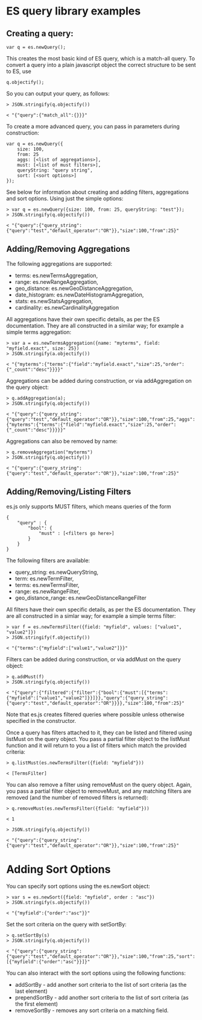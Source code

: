 # ES query library examples

## Creating a query:

    var q = es.newQuery();

This creates the most basic kind of ES query, which is a match-all query.  To convert a query into a plain 
javascript object the correct structure to be sent to ES, use

    q.objectify();
    
So you can output your query, as follows:

    > JSON.stringify(q.objectify())
    
    < "{"query":{"match_all":{}}}"
    
To create a more advanced query, you can pass in parameters during construction:

    var q = es.newQuery({
        size: 100,
        from: 25
        aggs: [<list of aggregations>],
        must: [<list of must filters>],
        queryString: "query string",
        sort: [<sort options>]
    });
    
See below for information about creating and adding filters, aggregations and sort options.  Using just the simple options:

    > var q = es.newQuery({size: 100, from: 25, queryString: "test"});
    > JSON.stringify(q.objectify())
    
    < "{"query":{"query_string":{"query":"test","default_operator":"OR"}},"size":100,"from":25}"

## Adding/Removing Aggregations

The following aggregations are supported:

* terms: es.newTermsAggregation,
* range: es.newRangeAggregation,
* geo_distance: es.newGeoDistanceAggregation,
* date_histogram: es.newDateHistogramAggregation,
* stats: es.newStatsAggregation,
* cardinality: es.newCardinalityAggregation

All aggregations have their own specific details, as per the ES documentation.  They are all constructed in a similar
way; for example a simple terms aggregation:

    > var a = es.newTermsAggregation({name: "myterms", field: "myfield.exact", size: 25})
    > JSON.stringify(a.objectify())
    
    < "{"myterms":{"terms":{"field":"myfield.exact","size":25,"order":{"_count":"desc"}}}}"

Aggregations can be added during construction, or via addAggregation on the query object:

    > q.addAggregation(a);
    > JSON.stringify(q.objectify())
    
    < "{"query":{"query_string":{"query":"test","default_operator":"OR"}},"size":100,"from":25,"aggs":{"myterms":{"terms":{"field":"myfield.exact","size":25,"order":{"_count":"desc"}}}}}"

Aggregations can also be removed by name:

    > q.removeAggregation("myterms")
    > JSON.stringify(q.objectify())
    
    < "{"query":{"query_string":{"query":"test","default_operator":"OR"}},"size":100,"from":25}"
    
## Adding/Removing/Listing Filters

es.js only supports MUST filters, which means queries of the form

    {
        "query" : {
            "bool": {
                "must" : [<filters go here>]
            }
        }
    }

The following filters are available:

* query_string: es.newQueryString,
* term: es.newTermFilter,
* terms: es.newTermsFilter,
* range: es.newRangeFilter,
* geo_distance_range: es.newGeoDistanceRangeFilter

All filters have their own specific details, as per the ES documentation.  They are all constructed in a simlar way; for
example a simple terms filter:

    > var f = es.newTermsFilter({field: "myfield", values: ["value1", "value2"]})
    > JSON.stringify(f.objectify())
    
    < "{"terms":{"myfield":["value1","value2"]}}"
    
Filters can be added during construction, or via addMust on the query object:

    > q.addMust(f)
    > JSON.stringify(q.objectify())
    
    < "{"query":{"filtered":{"filter":{"bool":{"must":[{"terms":{"myfield":["value1","value2"]}}]}},"query":{"query_string":{"query":"test","default_operator":"OR"}}}},"size":100,"from":25}"
    
Note that es.js creates filtered queries where possible unless otherwise specified in the constructor.

Once a query has filters attached to it, they can be listed and filtered using listMust on the query object.  You pass a partial filter object to the listMust function and it will return to you a list
of filters which match the provided criteria:

    > q.listMust(es.newTermsFilter({field: "myfield"}))
    
    < [TermsFilter]

You can also remove a filter using removeMust on the query object.  Again, you pass a partial filter object to removeMust, and any matching filters are removed (and the number of removed filters
is returned):

    > q.removeMust(es.newTermsFilter({field: "myfield"}))
    
    < 1
    
    > JSON.stringify(q.objectify())
    
    < "{"query":{"query_string":{"query":"test","default_operator":"OR"}},"size":100,"from":25}"


# Adding Sort Options

You can specify sort options using the es.newSort object:

    > var s = es.newSort({field: "myfield", order : "asc"})
    > JSON.stringify(s.objectify())

    < "{"myfield":{"order":"asc"}}"
    
Set the sort criteria on the query with setSortBy:

    > q.setSortBy(s)
    > JSON.stringify(q.objectify())

    < "{"query":{"query_string":{"query":"test","default_operator":"OR"}},"size":100,"from":25,"sort":[{"myfield":{"order":"asc"}}]}"
    
You can also interact with the sort options using the following functions:

* addSortBy - add another sort criteria to the list of sort criteria (as the last element)
* prependSortBy - add another sort criteria to the list of sort criteria (as the first element)
* removeSortBy - removes any sort criteria on a matching field.